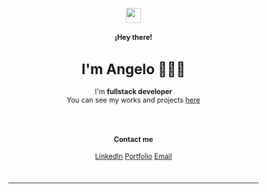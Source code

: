 <p align="center">
  <img src="https://raw.githubusercontent.com/iampavangandhi/iampavangandhi/master/gifs/Hi.gif" width="30px">
  <h4 align="center">¡Hey there!  </h4>
  <h1 align="center">I'm Angelo 👨🏻‍💻</h1>
</p>
<p align="center">
  I'm <strong>fullstack developer</strong>
  </br>
  You can see my works and projects <a href="https://angelograngetto.com.ar">here</a> 
</p>

</br>
</br>

<p align="center">
  <strong>Contact me</strong>
  </br>
  </br>
  <a href="https://linkedin.com/in/angelo-grangetto">LinkedIn</a>
  <a href="https://angelograngetto.com.ar">Portfolio</a>
  <a href="mailto:angelograngetto@gmail.com">Email</a>
</p>

</br>



--------
